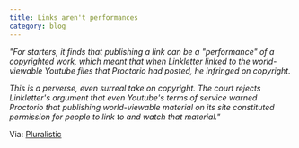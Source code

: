 ```yaml
---
title: Links aren't performances
category: blog
---
```

_"For starters, it finds that publishing a link can be a "performance" of a copyrighted work, which meant that when Linkletter linked to the world-viewable Youtube files that Proctorio had posted, he infringed on copyright._

_This is a perverse, even surreal take on copyright. The court rejects Linkletter's argument that even Youtube's terms of service warned Proctorio that publishing world-viewable material on its site constituted permission for people to link to and watch that material."_


Via: [Pluralistic](https://pluralistic.net/2023/04/20/links-arent-performances/#free-ian-linkletter)
